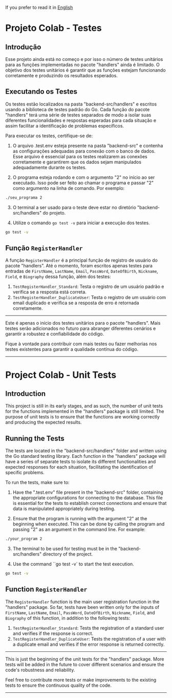 If you prefer to read it in [English](#introduction)
# Projeto Colab - Testes

## Introdução

Esse projeto ainda está no começo e por isso o número de testes unitários para as funções implementadas no pacote "handlers" ainda é limitado. O objetivo dos testes unitários é garantir que as funções estejam funcionando corretamente e produzindo os resultados esperados.

## Executando os Testes

Os testes estão localizados na pasta "backend-src/handlers" e escritos usando a biblioteca de testes padrão do Go. Cada função do pacote "handlers" terá uma série de testes separados de modo a isolar suas diferentes funcionalidades e respostas esperadas para cada situação e assim facilitar a identificação de problemas específicos.

Para executar os testes, certifique-se de:

1. O arquivo .test.env esteja presente na pasta "backend-src" e contenha as configurações adequadas para conexão com o banco de dados. Esse arquivo é essencial para os testes realizarem as conexões corretamente e garantirem que os dados sejam manipulados adequadamente durante os testes.

2. O programa esteja rodando e com o argumento "2" no início ao ser executado. Isso pode ser feito ao chamar o programa e passar "2" como argumento na linha de comando. Por exemplo:

```bash
./seu_programa 2
```
3. O terminal a ser usado para o teste deve estar no diretório "backend-src/handlers" do projeto.

4.  Utilize o comando `go test -v` para iniciar a execução dos testes.

```bash
go test -v
```

## Função `RegisterHandler`

A função `RegisterHandler` é a principal função de registro de usuário do pacote "handlers". Até o momento, foram escritos apenas testes para entradas de `FirstName`, `LastName`, `Email`, `PassWord`, `DateOfBirth`, `Nickname`, `Field`, e `Biography` dessa função, além dos testes:

1. `TestRegisterHandler_Standard`: Testa o registro de um usuário padrão e verifica se a resposta está correta.
2. `TestRegisterHandler_DuplicateUser`: Testa o registro de um usuário com email duplicado e verifica se a resposta de erro é retornada corretamente.
---
Este é apenas o início dos testes unitários para o pacote "handlers". Mais testes serão adicionados no futuro para abranger diferentes cenários e garantir a robustez e confiabilidade do código.

Fique à vontade para contribuir com mais testes ou fazer melhorias nos testes existentes para garantir a qualidade contínua do código.

---

# Project Colab - Unit Tests

## Introduction

This project is still in its early stages, and as such, the number of unit tests for the functions implemented in the "handlers" package is still limited. The purpose of unit tests is to ensure that the functions are working correctly and producing the expected results.

## Running the Tests

The tests are located in the "backend-src/handlers" folder and written using the Go standard testing library. Each function in the "handlers" package will have a series of separate tests to isolate its different functionalities and expected responses for each situation, facilitating the identification of specific problems.

To run the tests, make sure to:

1. Have the ".test.env" file present in the "backend-src" folder, containing the appropriate configurations for connecting to the database. This file is essential for the tests to establish correct connections and ensure that data is manipulated appropriately during testing.

2. Ensure that the program is running with the argument "2" at the beginning when executed. This can be done by calling the program and passing "2" as an argument in the command line. For example:

```bash
./your_program 2
```
3. The terminal to be used for testing must be in the "backend-src/handlers" directory of the project.

4. Use the command ``go test -v` to start the test execution.

```bash
go test -v
```

## Function `RegisterHandler`

The `RegisterHandler` function is the main user registration function in the "handlers" package. So far, tests have been written only for the inputs of `FirstName`, `LastName`, `Email`, `PassWord`, `DateOfBirth`, `Nickname`, `Field`, and `Biography` of this function, in addition to the following tests:

1. `TestRegisterHandler_Standard`: Tests the registration of a standard user and verifies if the response is correct.
2. `TestRegisterHandler_DuplicateUser`: Tests the registration of a user with a duplicate email and verifies if the error response is returned correctly.
---
This is just the beginning of the unit tests for the "handlers" package. More tests will be added in the future to cover different scenarios and ensure the code's robustness and reliability.

Feel free to contribute more tests or make improvements to the existing tests to ensure the continuous quality of the code.

---